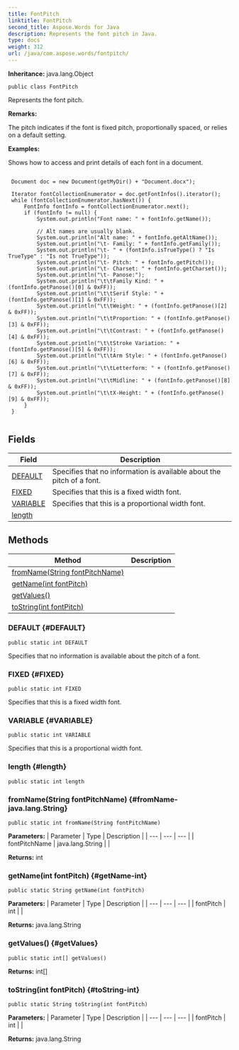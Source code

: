 ```yaml
---
title: FontPitch
linktitle: FontPitch
second_title: Aspose.Words for Java
description: Represents the font pitch in Java.
type: docs
weight: 312
url: /java/com.aspose.words/fontpitch/
---
```


**Inheritance:**
java.lang.Object
```
public class FontPitch
```

Represents the font pitch.

 **Remarks:** 

The pitch indicates if the font is fixed pitch, proportionally spaced, or relies on a default setting.

 **Examples:** 

Shows how to access and print details of each font in a document.

```

 Document doc = new Document(getMyDir() + "Document.docx");

 Iterator fontCollectionEnumerator = doc.getFontInfos().iterator();
 while (fontCollectionEnumerator.hasNext()) {
     FontInfo fontInfo = fontCollectionEnumerator.next();
     if (fontInfo != null) {
         System.out.println("Font name: " + fontInfo.getName());

         // Alt names are usually blank.
         System.out.println("Alt name: " + fontInfo.getAltName());
         System.out.println("\t- Family: " + fontInfo.getFamily());
         System.out.println("\t- " + (fontInfo.isTrueType() ? "Is TrueType" : "Is not TrueType"));
         System.out.println("\t- Pitch: " + fontInfo.getPitch());
         System.out.println("\t- Charset: " + fontInfo.getCharset());
         System.out.println("\t- Panose:");
         System.out.println("\t\tFamily Kind: " + (fontInfo.getPanose()[0] & 0xFF));
         System.out.println("\t\tSerif Style: " + (fontInfo.getPanose()[1] & 0xFF));
         System.out.println("\t\tWeight: " + (fontInfo.getPanose()[2] & 0xFF));
         System.out.println("\t\tProportion: " + (fontInfo.getPanose()[3] & 0xFF));
         System.out.println("\t\tContrast: " + (fontInfo.getPanose()[4] & 0xFF));
         System.out.println("\t\tStroke Variation: " + (fontInfo.getPanose()[5] & 0xFF));
         System.out.println("\t\tArm Style: " + (fontInfo.getPanose()[6] & 0xFF));
         System.out.println("\t\tLetterform: " + (fontInfo.getPanose()[7] & 0xFF));
         System.out.println("\t\tMidline: " + (fontInfo.getPanose()[8] & 0xFF));
         System.out.println("\t\tX-Height: " + (fontInfo.getPanose()[9] & 0xFF));
     }
 }
 
```
## Fields

| Field | Description |
| --- | --- |
| [DEFAULT](#DEFAULT) | Specifies that no information is available about the pitch of a font. |
| [FIXED](#FIXED) | Specifies that this is a fixed width font. |
| [VARIABLE](#VARIABLE) | Specifies that this is a proportional width font. |
| [length](#length) |  |
## Methods

| Method | Description |
| --- | --- |
| [fromName(String fontPitchName)](#fromName-java.lang.String) |  |
| [getName(int fontPitch)](#getName-int) |  |
| [getValues()](#getValues) |  |
| [toString(int fontPitch)](#toString-int) |  |
### DEFAULT {#DEFAULT}
```
public static int DEFAULT
```


Specifies that no information is available about the pitch of a font.

### FIXED {#FIXED}
```
public static int FIXED
```


Specifies that this is a fixed width font.

### VARIABLE {#VARIABLE}
```
public static int VARIABLE
```


Specifies that this is a proportional width font.

### length {#length}
```
public static int length
```


### fromName(String fontPitchName) {#fromName-java.lang.String}
```
public static int fromName(String fontPitchName)
```




**Parameters:**
| Parameter | Type | Description |
| --- | --- | --- |
| fontPitchName | java.lang.String |  |

**Returns:**
int
### getName(int fontPitch) {#getName-int}
```
public static String getName(int fontPitch)
```




**Parameters:**
| Parameter | Type | Description |
| --- | --- | --- |
| fontPitch | int |  |

**Returns:**
java.lang.String
### getValues() {#getValues}
```
public static int[] getValues()
```




**Returns:**
int[]
### toString(int fontPitch) {#toString-int}
```
public static String toString(int fontPitch)
```




**Parameters:**
| Parameter | Type | Description |
| --- | --- | --- |
| fontPitch | int |  |

**Returns:**
java.lang.String
